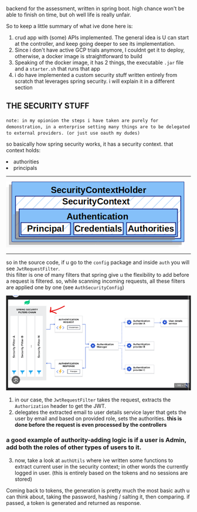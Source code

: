 backend for the assessment, written in spring boot.
high chance won't be able to finish on time, but oh well 
life is really unfair.

So to keep a little summary of what ive done here is:

1. crud app with (some) APIs implemented. The general idea is U can start at the controller, and keep going deeper to see its implementation.
2. Since i don't have active GCP trials anymore, I couldnt get it to deploy, otherwise, a docker image is straightforward to build 
3. Speaking of the docker image, it has 2 things, the executable `.jar` file and a `starter.sh` that runs that app
4. i do have implemented a custom security stuff written entirely from scratch that leverages spring security. i will explain it in a different section

## THE SECURITY STUFF

 `note: in my opionion the steps i have taken are purely for demonstration, in a enterprise setting many things are to be delegated to external providers. (or just use oauth my dudes)`
 
so basically how spring security works, it has a security context. that context holds:
<li>authorities</li>
<li>principals</li>
<hr>
<img src="securitycontextholder.png"> 
<hr>

so in the source code, if u go to the `config` package and inside `auth` you will see `JwtRequestFilter`.
<br>
this filter is one of many filters that spring give u the flexibility to add before a request is filtered. so, while scanning incoming requests, all these filters are applied one by one (see `AuthSecurityConfig`)

<img src="img.png"><br>
1. in our case, the `JwtRequestFilter` takes the request, extracts the `Authorization` header to get the JWT.
2. delegates the extracted email to user details service layer that gets the user by email and based on provided role, sets the authorities. <b> this is done before the request is even processed by the controllers </b>

### a good example of authority-adding logic is if a user is Admin, add both the roles of other types of users to it.

3. now, take a look at `authUtils` where ive written some functions to extract current user in the security context; in other words the currently logged in user. (this is entirely based on the tokens and no sessions are stored)

Coming back to tokens, the generation is pretty much the most basic auth u can think about, 
taking the password, hashing / salting it, then comparing. if passed, a token is generated and returned as response.
